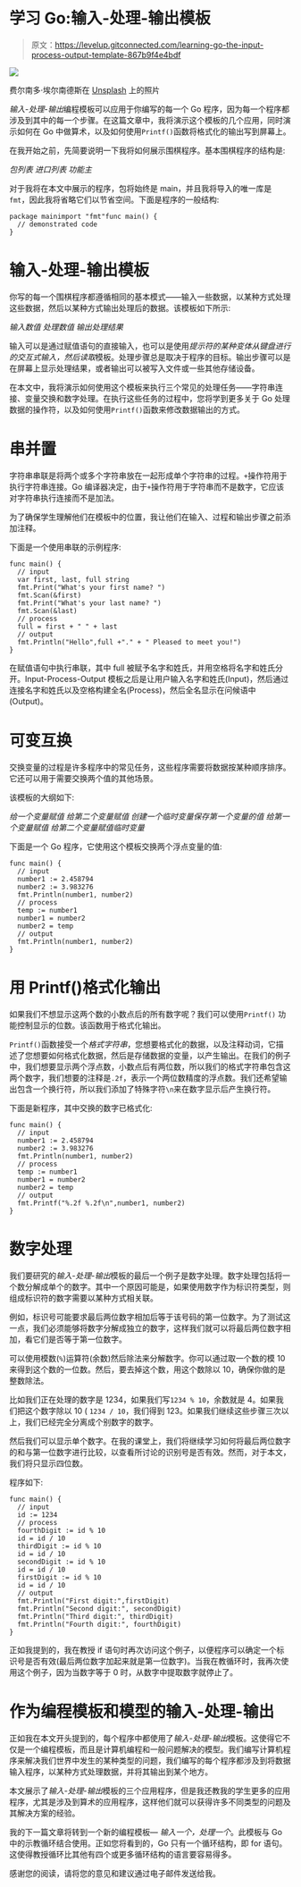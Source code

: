 # 学习 Go:输入-处理-输出模板

> 原文：<https://levelup.gitconnected.com/learning-go-the-input-process-output-template-867b9f4e4bdf>

![](img/c1321f186c320a79d6c48c71e590c5c4.png)

费尔南多·埃尔南德斯在 [Unsplash](https://unsplash.com?utm_source=medium&utm_medium=referral) 上的照片

*输入-处理-输出*编程模板可以应用于你编写的每一个 Go 程序，因为每一个程序都涉及到其中的每一个步骤。在这篇文章中，我将演示这个模板的几个应用，同时演示如何在 Go 中做算术，以及如何使用`Printf()`函数将格式化的输出写到屏幕上。

在我开始之前，先简要说明一下我将如何展示围棋程序。基本围棋程序的结构是:

*包列表
进口列表
功能主*

对于我将在本文中展示的程序，包将始终是 main，并且我将导入的唯一库是`fmt`，因此我将省略它们以节省空间。下面是程序的一般结构:

```
package mainimport "fmt"func main() {
  // demonstrated code
}
```

# 输入-处理-输出模板

你写的每一个围棋程序都遵循相同的基本模式——输入一些数据，以某种方式处理这些数据，然后以某种方式输出处理后的数据。该模板如下所示:

*输入数值
处理数值
输出处理结果*

输入可以是通过赋值语句的直接输入，也可以是使用*提示符的某种变体从键盘进行的交互式输入，然后读取*模板。处理步骤总是取决于程序的目标。输出步骤可以是在屏幕上显示处理结果，或者输出可以被写入文件或一些其他存储设备。

在本文中，我将演示如何使用这个模板来执行三个常见的处理任务——字符串连接、变量交换和数字处理。在执行这些任务的过程中，您将学到更多关于 Go 处理数据的操作符，以及如何使用`Printf()`函数来修改数据输出的方式。

# 串并置

字符串串联是将两个或多个字符串放在一起形成单个字符串的过程。`+`操作符用于执行字符串连接。Go 编译器决定，由于`+`操作符用于字符串而不是数字，它应该对字符串执行连接而不是加法。

为了确保学生理解他们在模板中的位置，我让他们在输入、过程和输出步骤之前添加注释。

下面是一个使用串联的示例程序:

```
func main() {
  // input
  var first, last, full string
  fmt.Print("What's your first name? ")
  fmt.Scan(&first)
  fmt.Print("What's your last name? ")
  fmt.Scan(&last)
  // process
  full = first + " " + last
  // output
  fmt.Println("Hello",full +"." + " Pleased to meet you!")
}
```

在赋值语句中执行串联，其中 full 被赋予名字和姓氏，并用空格将名字和姓氏分开。Input-Process-Output 模板之后是让用户输入名字和姓氏(Input)，然后通过连接名字和姓氏以及空格构建全名(Process)，然后全名显示在问候语中(Output)。

# 可变互换

交换变量的过程是许多程序中的常见任务，这些程序需要将数据按某种顺序排序。它还可以用于需要交换两个值的其他场景。

该模板的大纲如下:

*给一个变量赋值
给第二个变量赋值
创建一个临时变量保存第一个变量的值
给第一个变量赋值
给第二个变量赋值临时变量*

下面是一个 Go 程序，它使用这个模板交换两个浮点变量的值:

```
func main() {
  // input
  number1 := 2.458794
  number2 := 3.983276
  fmt.Println(number1, number2)
  // process
  temp := number1
  number1 = number2
  number2 = temp
  // output
  fmt.Println(number1, number2)
}
```

# 用 Printf()格式化输出

如果我们不想显示这两个数的小数点后的所有数字呢？我们可以使用`Printf()` 功能控制显示的位数。该函数用于格式化输出。

`Printf()`函数接受一个*格式字符串*，您想要格式化的数据，以及注释动词，它描述了您想要如何格式化数据，然后是存储数据的变量，以产生输出。在我们的例子中，我们想要显示两个浮点数，小数点后有两位数，所以我们的格式字符串包含这两个数字，我们想要的注释是`.2f`，表示一个两位数精度的浮点数。我们还希望输出包含一个换行符，所以我们添加了特殊字符`\n`来在数字显示后产生换行符。

下面是新程序，其中交换的数字已格式化:

```
func main() {
  // input
  number1 := 2.458794
  number2 := 3.983276
  fmt.Println(number1, number2)
  // process
  temp := number1
  number1 = number2
  number2 = temp
  // output
  fmt.Printf("%.2f %.2f\n",number1, number2)
}
```

# 数字处理

我们要研究的*输入-处理-输出*模板的最后一个例子是数字处理。数字处理包括将一个数分解成单个的数字。其中一个原因可能是，如果使用数字作为标识符类型，则组成标识符的数字需要以某种方式相关联。

例如，标识号可能要求最后两位数字相加后等于该号码的第一位数字。为了测试这一点，我们必须能够将数字分解成独立的数字，这样我们就可以将最后两位数字相加，看它们是否等于第一位数字。

可以使用模数(`%`)运算符(余数)然后除法来分解数字。你可以通过取一个数的模 10 来得到这个数的一位数。然后，要去掉这个数，用这个数除以 10，确保你做的是整数除法。

比如我们正在处理的数字是 1234，如果我们写`1234 % 10`，余数就是 4。如果我们把这个数字除以 10 ( `1234 / 10`，我们得到 123。如果我们继续这些步骤三次以上，我们已经完全分离成个别数字的数字。

然后我们可以显示单个数字。在我的课堂上，我们将继续学习如何将最后两位数字的和与第一位数字进行比较，以查看所讨论的识别号是否有效。然而，对于本文，我们将只显示四位数。

程序如下:

```
func main() {
  // input
  id := 1234
  // process
  fourthDigit := id % 10
  id = id / 10
  thirdDigit := id % 10
  id = id / 10
  secondDigit := id % 10
  id = id / 10
  firstDigit := id % 10
  id = id / 10
  // output
  fmt.Println("First digit:",firstDigit)
  fmt.Println("Second digit:", secondDigit)
  fmt.Println("Third digit:", thirdDigit)
  fmt.Println("Fourth digit:", fourthDigit)
}
```

正如我提到的，我在教授 if 语句时再次访问这个例子，以便程序可以确定一个标识号是否有效(最后两位数字加起来就是第一位数字)。当我在教循环时，我再次使用这个例子，因为当数字等于 0 时，从数字中提取数字就停止了。

# 作为编程模板和模型的输入-处理-输出

正如我在本文开头提到的，每个程序中都使用了*输入-处理-输出*模板。这使得它不仅是一个编程模板，而且是计算机编程和一般问题解决的模型。我们编写计算机程序来解决我们世界中发生的某种类型的问题，我们编写的每个程序都涉及到将数据输入程序，以某种方式处理数据，并将其输出到某个地方。

本文展示了*输入-处理-输出*模板的三个应用程序，但是我还教我的学生更多的应用程序，尤其是涉及到算术的应用程序，这样他们就可以获得许多不同类型的问题及其解决方案的经验。

我的下一篇文章将转到一个新的编程模板— *输入一个，处理一个*。此模板与 Go 中的示教循环结合使用。正如您将看到的，Go 只有一个循环结构，即 for 语句。这使得教授循环比其他有四个或更多循环结构的语言要容易得多。

感谢您的阅读，请将您的意见和建议通过电子邮件发送给我。